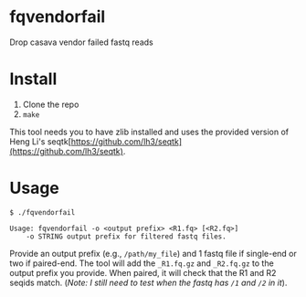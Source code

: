 # fqvendorfail
Drop casava vendor failed fastq reads

# Install

1. Clone the repo
2. `make`

This tool needs you to have zlib installed and uses the provided version of
Heng Li's seqtk[https://github.com/lh3/seqtk](https://github.com/lh3/seqtk).

# Usage

```
$ ./fqvendorfail

Usage: fqvendorfail -o <output prefix> <R1.fq> [<R2.fq>]
    -o STRING output prefix for filtered fastq files.
```

Provide an output prefix (e.g., `/path/my_file`) and 1 fastq file if single-end
or two if paired-end. The tool will add the `_R1.fq.gz` and `_R2.fq.gz` to the 
output prefix you provide. When paired, it will check that the R1 and R2 seqids
match. (_Note: I still need to test when the fastq has `/1` and `/2` in it_).
